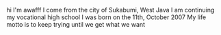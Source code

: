 hi I'm awafff
I come from the city of Sukabumi, West Java 
I am continuing my vocational high school 
I was born on the 11th, October 2007
My life motto is to keep trying until we get what we want

<!---
Awafff/Awafff is a ✨ special ✨ repository because its `README.md` (this file) appears on your GitHub profile.
You can click the Preview link to take a look at your changes.
--->
